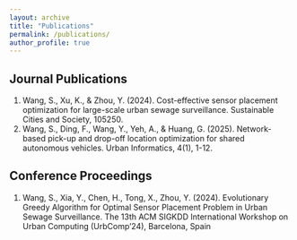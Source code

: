 ```yaml
---
layout: archive
title: "Publications"
permalink: /publications/
author_profile: true
---
```


Journal Publications
------------------
1. Wang, S., Xu, K., & Zhou, Y. (2024). Cost-effective sensor placement optimization for large-scale urban sewage surveillance. Sustainable Cities and Society, 105250.
2. Wang, S., Ding, F., Wang, Y., Yeh, A., & Huang, G. (2025). Network-based pick-up and drop-off location optimization for shared autonomous vehicles. Urban Informatics, 4(1), 1-12.

Conference Proceedings
------------------
1. Wang, S., Xia, Y., Chen, H., Tong, X., Zhou, Y. (2024). Evolutionary Greedy Algorithm for Optimal Sensor Placement Problem in Urban Sewage Surveillance. The 13th ACM SIGKDD International Workshop on Urban Computing (UrbComp’24), Barcelona, Spain

